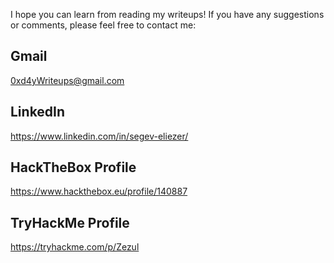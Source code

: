 I hope you can learn from reading my writeups! If you have any suggestions or comments, please feel free to contact me: 

## Gmail
<a href = "mailto: 0xd4yWriteups@gmail.com">0xd4yWriteups@gmail.com</a>

## LinkedIn
<a href="https://www.linkedin.com/in/segev-eliezer/">https://www.linkedin.com/in/segev-eliezer/</a>

## HackTheBox Profile
<a href="https://www.hackthebox.eu/profile/140887">https://www.hackthebox.eu/profile/140887</a>

## TryHackMe Profile
<a href="https://tryhackme.com/p/Zezul">https://tryhackme.com/p/Zezul</a>

